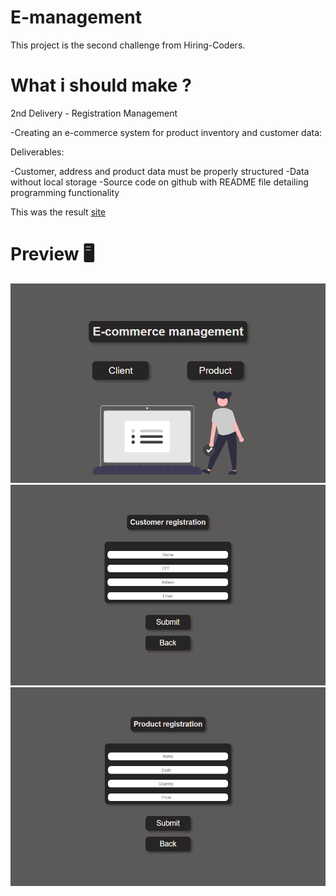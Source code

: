 # E-management

This project is the second challenge from Hiring-Coders. 

# What i should make ?

2nd Delivery - Registration Management

-Creating an e-commerce system for product inventory and customer data:

Deliverables:

-Customer, address and product data must be properly structured
-Data without local storage
-Source code on github with README file detailing programming functionality

This was the result [site](https://e-management.netlify.app)

# Preview 🖥️

![fistImage](design/design1.png)
![secondImage](design/design2.png)
![thirdImage](design/design3.png)
